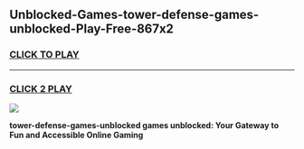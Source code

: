 
## Unblocked-Games-tower-defense-games-unblocked-Play-Free-867x2
<h3>
<a href="https://premium76.site?title=tower-defense-games-unblocked&ref=21A">CLICK TO PLAY</a></h3>
<hr>

<h3>
<a href="https://premium76.site?title=tower-defense-games-unblocked&ref=21A">CLICK 2 PLAY</a>
  
</h3>

<a href="https://premium76.site?title=tower-defense-games-unblocked&ref=21A"><img src="https://clearcache.store/games.png"></a>


**tower-defense-games-unblocked games unblocked: Your Gateway to Fun and Accessible Online Gaming**
